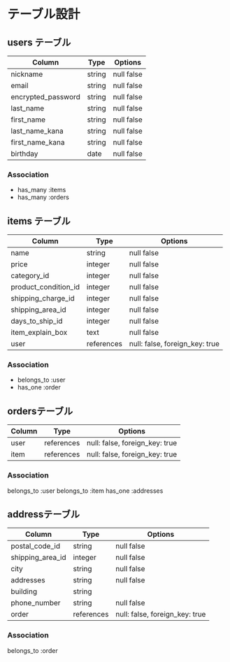 # テーブル設計

## users テーブル

| Column             | Type    | Options    |
| ------------------ | ------  | ---------- |
| nickname           | string  | null false |
| email              | string  | null false |
| encrypted_password | string  | null false |
| last_name          | string  | null false |
| first_name         | string  | null false |
| last_name_kana     | string  | null false |
| first_name_kana    | string  | null false |
| birthday           | date    | null false |

### Association

- has_many :items
- has_many :orders


## items テーブル

| Column               | Type       | Options                        |
| -------------------- | ---------- | ------------------------------ |
| name                 | string     | null false                     |
| price                | integer    | null false                     |
| category_id          | integer    | null false                     |
| product_condition_id | integer    | null false                     |
| shipping_charge_id   | integer    | null false                     |
| shipping_area_id     | integer    | null false                     |
| days_to_ship_id      | integer    | null false                     |
| item_explain_box     | text       | null false                     |
| user                 | references | null: false, foreign_key: true |

### Association

- belongs_to :user
- has_one :order

## ordersテーブル

| Column                 | Type       | Options                       |
| ---------------------- | ---------- | ----------------------------- |
| user                   | references | null: false, foreign_key: true|
| item                   | references | null: false, foreign_key: true|

### Association

  belongs_to :user
  belongs_to :item
  has_one :addresses

## addressテーブル

| Column                    | Type          | Options                        |
| ------------------------- | ------------- | ------------------------------ |
| postal_code_id            | string        | null false                     |
| shipping_area_id          | integer       | null false                     |
| city                      | string        | null false                     |
| addresses                 | string        | null false                     |
| building                  | string        |                                |
| phone_number              | string        | null false                     |
| order                     | references    | null: false, foreign_key: true |

### Association

  belongs_to :order